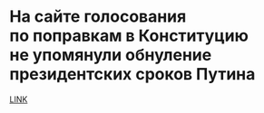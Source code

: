 # На сайте голосования по поправкам в Конституцию не упомянули обнуление президентских сроков Путина



[LINK](https://varlamov.ru/3919885.html)